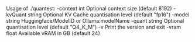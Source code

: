 Usage of ./quantest:
  -context int
    	Optional context size (default 8192)
  -kvQuant string
    	Optional KV Cache quantisation level (default "fp16")
  -model string
    	Huggingface/ModelID or Ollama:modelName
  -quant string
    	Optional quantisation level (default "Q4_K_M")
  -v	Print the version and exit
  -vram float
    	Available vRAM in GB (default 24)
